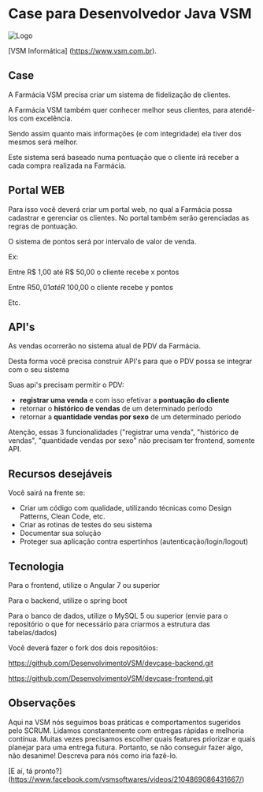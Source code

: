 # Case para Desenvolvedor Java VSM

![Logo](http://www.vsm.com.br/img/logo-vsm.png)

[VSM Informática] (https://www.vsm.com.br).

## Case
A Farmácia VSM precisa criar um sistema de fidelização de clientes.

A Farmácia VSM também quer conhecer melhor seus clientes, para atendê-los com excelência.

Sendo assim quanto mais informações (e com integridade) ela tiver dos mesmos será melhor.

Este sistema será baseado numa pontuação  que o cliente irá receber a cada compra realizada na Farmácia.

## Portal WEB
Para isso você deverá criar um portal web, no qual a Farmácia possa cadastrar e gerenciar os clientes.
No portal também serão gerenciadas as regras de pontuação.

O sistema de pontos será por intervalo de valor de venda.

Ex: 

Entre R$ 1,00 até R$ 50,00  o cliente recebe x pontos

Entre R$50,01 até R$ 100,00 o cliente recebe y pontos

Etc.

## API's
As vendas ocorrerão no sistema atual de PDV da Farmácia.

Desta forma você precisa construir API's para que o PDV possa se integrar com o seu sistema

Suas api's precisam permitir o PDV:
* **registrar uma venda** e com isso efetivar a **pontuação do cliente**
* retornar o **histórico de vendas** de um determinado período
* retornar a **quantidade vendas por sexo** de um determinado período

Atenção, essas 3 funcionalidades ("registrar uma venda", "histórico de vendas", "quantidade vendas por sexo" não precisam ter frontend, somente API.

## Recursos desejáveis
Você sairá na frente se:
- Criar um código com qualidade, utilizando técnicas como Design Patterns, Clean Code, etc.
- Criar as rotinas de testes do seu sistema
- Documentar sua solução
- Proteger sua aplicação contra espertinhos (autenticação/login/logout)


## Tecnologia
Para o frontend, utilize o Angular 7 ou superior

Para o backend, utilize o spring boot

Para o banco de dados, utilize o MySQL 5 ou superior (envie para o repositório o que for necessário para criarmos a estrutura das 
tabelas/dados)


Você deverá fazer o fork dos dois repositóios:

https://github.com/DesenvolvimentoVSM/devcase-backend.git

https://github.com/DesenvolvimentoVSM/devcase-frontend.git


## Observações
Aqui na VSM nós seguimos boas práticas e comportamentos sugeridos pelo SCRUM. 
Lidamos constantemente com entregas rápidas e melhoria contínua.
Muitas vezes precisamos escolher quais features priorizar e quais planejar para uma entrega futura.
Portanto, se não conseguir fazer algo, não desanime! Descreva para nós como iria fazê-lo.
 

[E aí, tá pronto?] 
(https://www.facebook.com/vsmsoftwares/videos/2104869086431667/)

